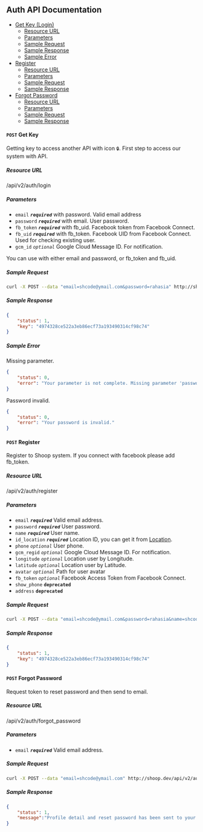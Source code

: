 ## Auth API Documentation

- [Get Key (Login)](#get-key)
    + [Resource URL](#get-key-url)
	+ [Parameters](#get-key-param)
	+ [Sample Request](#get-key-request)
	+ [Sample Response](#get-key-response)
	+ [Sample Error](#get-key-error)
- [Register](#register)
    + [Resource URL](#register-url)
    + [Parameters](#register-param)
    + [Sample Request](#register-request)
    + [Sample Response](#register-response)
- [Forgot Password](#forgot-password)
    + [Resource URL](#forgot-password-url)
    + [Parameters](#forgot-password-param)
    + [Sample Request](#forgot-password-request)
    + [Sample Response](#forgot-password-response)


#### <a name="get-key"></a> `POST` Get Key
Getting key to access another API with icon `🔒`. First step to access our system with API. 

##### <a name="get-key-url"></a> Resource URL
/api/v2/auth/login

##### <a name="get-key-param"></a> Parameters
+ `email` ___`required`___ with password. Valid email address
+ `password` ___`required`___ with email. User password.
+ `fb_token` ___`required`___ with fb_uid. Facebook token from Facebook Connect.
+ `fb_uid` ___`required`___ with fb_token. Facebook UID from Facebook Connect. Used for checking existing user.
+ `gcm_id` _`optional`_ Google Cloud Message ID. For notification.

You can use with either email and password, or fb_token and fb_uid. 

##### <a name="get-key-request"></a>Sample Request
````sh
curl -X POST --data "email=shcode@ymail.com&password=rahasia" http://shoop.dev/api/v2/auth/login
````

##### <a name="get-key-response"></a>Sample Response

````json
{
    "status": 1,
    "key": "4974328ce522a3eb86ecf73a193490314cf98c74"
}
````
##### <a name="get-key-error"></a>Sample Error

Missing parameter.

````json
{
    "status": 0,
    "error": "Your parameter is not complete. Missing parameter 'password'."
}
````

Password invalid.

````json
{
    "status": 0,
    "error": "Your password is invalid."
}
````

#### <a name="register"></a> `POST` Register
Register to Shoop system. If you connect with facebook please add fb_token.

##### <a name="register-url"></a> Resource URL
/api/v2/auth/register

##### <a name="register-param"></a> Parameters
+ `email` ___`required`___ Valid email address.
+ `password` ___`required`___ User password.
+ `name` ___`required`___ User name.
+ `id_location` ___`required`___ Location ID, you can get it from [Location](#).
+ `phone` _`optional`_ User phone.
+ `gcm_regid` _`optional`_ Google Cloud Message ID. For notification.
+ `longitude` _`optional`_ Location user by Longitude.
+ `latitude` _`optional`_ Location user by Latitude.
+ `avatar` _`optional`_ Path for user avatar
+ `fb_token` _`optional`_ Facebook Access Token from Facebook Connect.
+ `show_phone` __`deprecated`__ 
+ `address` __`deprecated`__

##### <a name="register-request"></a>Sample Request
````sh
curl -X POST --data "email=shcode@ymail.com&password=rahasia&name=shcode&id_location=7&phone=082232856363" http://shoop.dev/api/v2/auth/register
````

##### <a name="register-response"></a>Sample Response

````json
{
    "status": 1,
    "key": "4974328ce522a3eb86ecf73a193490314cf98c74"
}
````

#### <a name="forgot-password"></a> `POST` Forgot Password
Request token to reset password and then send to email.

##### <a name="forgot-password-url"></a> Resource URL
/api/v2/auth/forgot_password

##### <a name="register-param"></a> Parameters
+ `email` ___`required`___ Valid email address.

##### <a name="register-request"></a>Sample Request
````sh
curl -X POST --data "email=shcode@ymail.com" http://shoop.dev/api/v2/auth/forgot_password
````

##### <a name="register-response"></a>Sample Response

````json
{
    "status": 1,
    "message":"Profile detail and reset password has been sent to your email."
}
````
